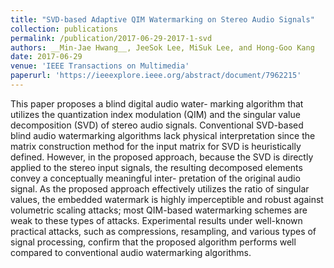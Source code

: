 ```yaml
---
title: "SVD-based Adaptive QIM Watermarking on Stereo Audio Signals"
collection: publications
permalink: /publication/2017-06-29-2017-1-svd
authors: __Min-Jae Hwang__, JeeSok Lee, MiSuk Lee, and Hong-Goo Kang
date: 2017-06-29
venue: 'IEEE Transactions on Multimedia'
paperurl: 'https://ieeexplore.ieee.org/abstract/document/7962215'
---
```

This paper proposes a blind digital audio water- marking algorithm that utilizes the quantization index modulation (QIM) and the singular value decomposition (SVD) of stereo audio signals. Conventional SVD-based blind audio watermarking algorithms lack physical interpretation since the matrix construction method for the input matrix for SVD is heuristically defined. However, in the proposed approach, because the SVD is directly applied to the stereo input signals, the resulting decomposed elements convey a conceptually meaningful inter- pretation of the original audio signal. As the proposed approach effectively utilizes the ratio of singular values, the embedded watermark is highly imperceptible and robust against volumetric scaling attacks; most QIM-based watermarking schemes are weak to these types of attacks. Experimental results under well-known practical attacks, such as compressions, resampling, and various types of signal processing, confirm that the proposed algorithm performs well compared to conventional audio watermarking algorithms.
